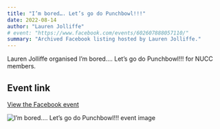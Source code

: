 ```yaml
---
title: "I’m bored…. Let’s go do Punchbowl!!!"
date: 2022-08-14
author: "Lauren Jolliffe"
# event: "https://www.facebook.com/events/602607888057110/"
summary: "Archived Facebook listing hosted by Lauren Jolliffe."
---
```

Lauren Jolliffe organised I’m bored…. Let’s go do Punchbowl!!! for NUCC members.

## Event link

[View the Facebook event](https://www.facebook.com/events/602607888057110/)

![I’m bored…. Let’s go do Punchbowl!!! event image](/trip/event-images/20220814_im_bored_lets_go_do_punchbowl.jpg)
